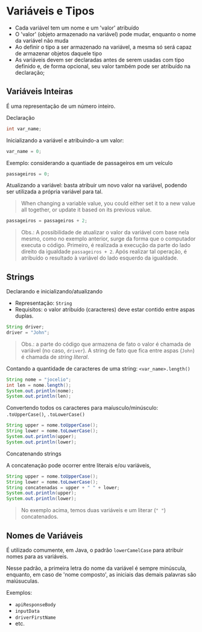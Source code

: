 # Variáveis e Tipos

- Cada variável tem um nome e um 'valor' atribuído
- O 'valor' (objeto armazenado na variável) pode mudar, enquanto o nome da variável não muda
- Ao definir o tipo a ser armazenado na variável, a mesma só será capaz de armazenar objetos daquele tipo
- As variáveis devem ser declaradas antes de serem usadas com tipo definido e, de forma opcional, seu valor também pode ser atribuído na declaração;

## Variáveis Inteiras

É uma representação de um número inteiro.

Declaração

```java
int var_name;
```

Inicializando a variável e atribuindo-a um valor:

```java
var_name = 0;
```

Exemplo: considerando a quantiade de passageiros em um veículo

```java
passageiros = 0;
```

Atualizando a variável: basta atribuir um novo valor na variável, podendo ser utilizada a própria variável para tal.
> When changing a variable value, you could either set it to a new value all together, or update it based on its previous value.

```java
passageiros = passageiros + 2;
```

> Obs.: A possibilidade de atualizar o valor da variável com base nela mesmo, como no exemplo anterior, surge da forma que o computador executa o código. Primeiro, é realizada a execução da parte do lado direito da igualdade `passageiros + 2`. Após realizar tal operação, é atribuído o resultado à variável do lado esquerdo da igualdade.

## Strings

Declarando e inicializando/atualizando

- Representação: `String`
- Requisitos: o valor atribuído (caracteres) deve estar contido entre aspas duplas.

```java
String driver;
driver = "John";
```

> Obs.: a parte do código que armazena de fato o valor é chamada de variável (no caso, `driver`). A string de fato que fica entre aspas (`John`) é chamada de *string literal*.

Contando a quantidade de caracteres de uma string: `<var_name>.length()`

```java
String nome = "jocelio";
int len = nome.length();
System.out.println(nome);
System.out.println(len);
```

Convertendo todos os caracteres para maíusculo/minúsculo: `.toUpperCase()`, `.toLowerCase()`

```java
String upper = nome.toUpperCase();
String lower = nome.toLowerCase();
System.out.println(upper);
System.out.println(lower);
```

Concatenando strings

A concatenação pode ocorrer entre literais e/ou variáveis,

```java
String upper = nome.toUpperCase();
String lower = nome.toLowerCase();
String concatenadas = upper + " " + lower;
System.out.println(upper);
System.out.println(lower);
```

> No exemplo acima, temos duas variáveis e um literar (`" "`) concatenados.

## Nomes de Variáveis

É utilizado comumente, em Java, o padrão `lowerCamelCase` para atribuir nomes para as variáveis.

Nesse padrão, a primeira letra do nome da variável é sempre minúscula, enquanto, em caso de 'nome composto', as iniciais das demais palavras são maiúsuculas.

Exemplos:

- `apiResponseBody`
- `inputData`
- `driverFirstName`
- etc.
